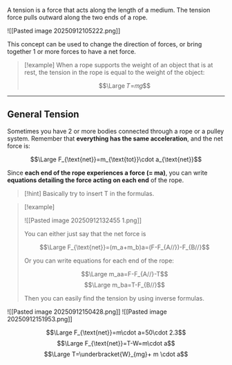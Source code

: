 A tension is a force that acts along the length of a medium.
The tension force pulls outward along the two ends of a rope.

![[Pasted image 20250912105222.png]]


This concept can be used to change the direction of forces, or bring together 1 or more forces to have a net force.

> [!example]
> When a rope supports the weight of an object that is at rest, the tension in the rope is equal to the weight of the object:
> 
> $$\Large 𝑇=𝑚⁢𝑔$$

---

## General Tension

Sometimes you have 2 or more bodies connected through a rope or a pulley system.
Remember that **everything has the same acceleration**, and the net force is:

$$\Large F_{\text{net}}=m_{\text{tot}}\cdot a_{\text{net}}$$

Since **each end of the rope experiences a force (= ma)**, you can write **equations detailing the force acting on each end** of the rope.

> [!hint]
> Basically try to insert T in the formulas.

> [!example]
> 
> ![[Pasted image 20250912132455 1.png]]
> 
> 
> You can either just say that the net force is 
> 
> $$\Large F_{\text{net}}=(m_a+m_b)a=(F-F_{A//})-F_{B//}$$
> 
> Or you can write equations for each end of the rope:
> 
> $$\Large m_aa=F-F_{A//}-T$$
> $$\Large m_ba=T-F_{B//}$$
> 
> Then you can easily find the tension by using inverse formulas.

![[Pasted image 20250912150428.png]]
![[Pasted image 20250912151953.png]]

$$\Large F_{\text{net}}=m\cdot a=50\cdot 2.3$$
$$\Large F_{\text{net}}=T-W=m\cdot a$$
$$\Large T=\underbracket{W}_{mg}+ m \cdot a$$
